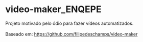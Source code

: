 # video-maker_ENQEPE
Projeto motivado pelo ódio para fazer vídeos automatizados.
<br />
<br />
Baseado em: https://github.com/filipedeschamps/video-maker
